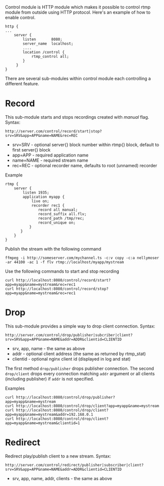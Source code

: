 Control module is HTTP module which makes it possible to control rtmp module from outside using HTTP protocol. Here's an example of how to enable control.

    http {
    ...
        server {
            listen       8080;
            server_name  localhost;
            ....
            location /control {
                rtmp_control all;
            }
         }
    }

There are several sub-modules within control module each controlling a different feature.
# Record
This sub-module starts and stops recordings created with _manual_ flag.
Syntax:

    http://server.com/control/record/start|stop?srv=SRV&app=APP&name=NAME&rec=REC

* srv=SRV - optional server{} block number within rtmp{} block, default to first server{} block
* app=APP - required application name
* name=NAME - required stream name
* rec=REC - optional recorder name, defaults to root (unnamed) recorder

Example

    rtmp {
        server {
            listen 1935;
            application myapp {
                live on;
                recorder rec1 {
                   record all manual;
                   record_suffix all.flv;
                   record_path /tmp/rec;
                   record_unique on;
               }
           }
        }
    }

Publish the stream with the following command

    ffmpeg -i http://someserver.com/mychannel.ts -c:v copy -c:a nellymoser -ar 44100 -ac 1 -f flv rtmp://localhost/myapp/mystream

Use the following commands to start and stop recording

    curl http://localhost:8080/control/record/start?app=myapp&name=mystream&rec=rec1
    curl http://localhost:8080/control/record/stop?app=myapp&name=mystream&rec=rec1

# Drop
This sub-module provides a simple way to drop client connection.
Syntax:

    http://server.com/control/drop/publisher|subcriber|client?srv=SRV&app=APP&name=NAME&addr=ADDR&clientid=CLIENTID

* srv, app, name - the same as above
* addr - optional client address (the same as returned by rtmp_stat)
* clientid - optional nginx client id (displayed in log and stat) 

The first method ```drop/publisher``` drops publisher connection. The second ```drop/client``` drops every connection matching ```addr``` argument or all clients (including publisher) if ```addr``` is not specified.

Examples

    curl http://localhost:8080/control/drop/publisher?app=myapp&name=mystream
    curl http://localhost:8080/control/drop/client?app=myapp&name=mystream
    curl http://localhost:8080/control/drop/client?app=myapp&name=mystream&addr=192.168.0.1
    curl http://localhost:8080/control/drop/client?app=myapp&name=mystream&clientid=1

# Redirect
Redirect play/publish client to a new stream.
Syntax:

    http://server.com/control/redirect/publisher|subscriber|client?srv=SRV&app=APP&name=NAME&addr=ADDR&clientid=CLIENTID

* srv, app, name, addr, clients - the same as above
